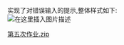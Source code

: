
<BlogInfo id="1345" title="使用js检测表单的输入是否正确" author="白日梦想猿" pv=0 read_times=0 pre_cost_time=7 category="Web开发编程" tag_list="['HTM', 'Lcss', 'JavaScript']" create_time="2021.10.11 18:14:37.752554" update_time="2021.10.11 18:14:37" />

实现了对错误输入的提示,整体样式如下:  
![在这里插入图片描述](https://img-blog.csdnimg.cn/84d1b8cf7c7141ba802cb5cb1e84c5b6.png?x-oss-process=image/watermark,type_ZHJvaWRzYW5zZmFsbGJhY2s,shadow_50,text_Q1NETiBAbGl0dGxl5Lqu772e,size_16,color_FFFFFF,t_70,g_se,x_16)  
  

[第五次作业.zip](http://www.lll.plus/static/file/2021/10/11/第五次作业.zip)  



